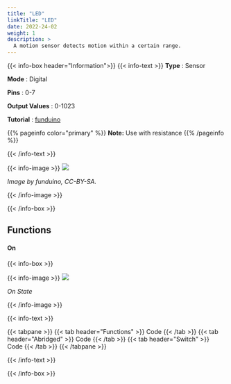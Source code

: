 ```yaml
---
title: "LED"
linkTitle: "LED"
date: 2022-24-02
weight: 1
description: >
  A motion sensor detects motion within a certain range.
---
```


{{< info-box header="Information">}}
{{< info-text >}}
  **Type** : Sensor

  **Mode** : Digital

  **Pins** : 0-7

  **Output Values** : 0-1023

  **Tutorial** : [funduino](https://gohugo.io) 

  {{% pageinfo color="primary" %}}
**Note:** Use with resistance
{{% /pageinfo %}}

  {{< /info-text >}}

  {{< info-image >}}
   ![](https://upload.wikimedia.org/wikipedia/commons/thumb/9/9e/Picea_abies_shoot_with_buds%2C_Sogndal%2C_Norway.jpg/240px-Picea_abies_shoot_with_buds%2C_Sogndal%2C_Norway.jpg)
   
   _Image by funduino, CC-BY-SA._

  {{< /info-image >}}

{{< /info-box >}}


## Functions


#### On

{{< info-box >}}

  {{< info-image >}}
   ![](https://upload.wikimedia.org/wikipedia/commons/thumb/9/9e/Picea_abies_shoot_with_buds%2C_Sogndal%2C_Norway.jpg/240px-Picea_abies_shoot_with_buds%2C_Sogndal%2C_Norway.jpg)
   
   _On State_

  {{< /info-image >}}

{{< info-text >}}
  
  {{< tabpane >}}
  {{< tab header="Functions" >}}
Code
  {{< /tab >}}
  {{< tab header="Abridged" >}}
Code
  {{< /tab >}}
  {{< tab header="Switch" >}}
 Code
  {{< /tab >}}
{{< /tabpane >}}

  {{< /info-text >}}



{{< /info-box >}}

